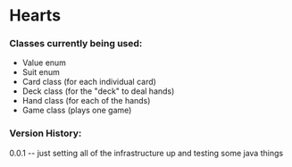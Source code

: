 # Hearts

### Classes currently being used:
- Value enum  
- Suit enum  
- Card class (for each individual card)  
- Deck class (for the "deck" to deal hands)  
- Hand class (for each of the hands)  
- Game class (plays one game)  

### Version History:

0.0.1 -- just setting all of the infrastructure up and testing some java things